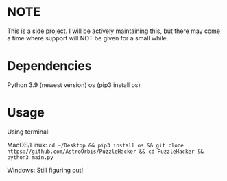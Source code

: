 # NOTE

This is a side project. I will be actively maintaining this, but there may come
a time where support will NOT be given for a small while.

# Dependencies

Python 3.9 (newest version)
os (pip3 install os)

# Usage


Using terminal:

MacOS/Linux:
`cd ~/Desktop && pip3 install os && git clone https://github.com/AstroOrbis/PuzzleHacker && cd PuzzleHacker && python3 main.py`

Windows: Still figuring out!
